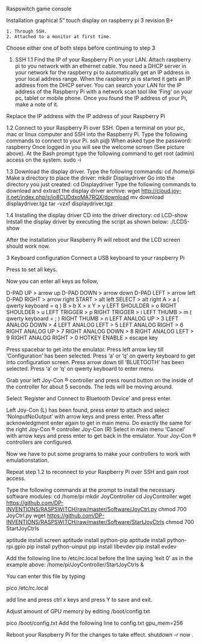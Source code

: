Raspswitch game console

Installation graphical 5” touch display on raspberry pi 3 revision B+

    1. Through SSH.
    2. Attached to a monitor at first time.
Choose either one of both steps before continuing to step 3

1. SSH
1.1 Find the IP of your Raspberry Pi on your LAN.
Attach raspberry pi to you network with an ethernet cable.
You need a DHCP server in your network for the raspberry pi to automatically get an IP address in your local address range.  When the raspberry pi is started it gets an IP address from the DHCP server.  You can search your LAN for the IP address of the Raspberry Pi with a network scan tool like ‘Fing’ on your pc, tablet or mobile phone.
Once you found the IP address of your Pi, make a note of it.


Replace the IP address with the IP address of your Raspberry Pi

1.2 Connect to your Raspberry Pi over SSH.
Open a terminal on your pc, mac or linux computer and SSH into the Raspberry Pi. Type the following commands to connect to your Pi.
ssh pi@<ip address raspberry pi>
When asked type the password: raspberry
Once logged in you will see the welcome screen (See picture above).
At the Bash prompt type the following command to get root (admin) access on the system.
sudo -i 
 
1.3 Download the display driver.
Type the following commands:
cd /home/pi
Make a directory to place the driver:
mkdir Displaydriver
Go into the directory you just created:
cd Displaydriver
Type the following commands to download and extract the display driver archive:
wget http://cloud.joy-it.net/index.php/s/io8CUDdxoMA7RQX/download
mv download displaydriver.tgz
tar -vzxf displaydriver.tgz

1.4 Installing the display driver
CD into the driver directory:
cd LCD-show
Intstall the display driver by executing the script as shown below:
./LCD5-show

After the installation your Raspberry Pi will reboot and the LCD screen should work now.

3 Keyboard configuration
Connect a USB keyboard to your raspberry Pi



Press <spacebar> to set all keys.




Now you can enter all keys as follow,

D-PAD UP 			> arrow up
D-PAD DOWN		> arrow down
D-PAD LEFT			> arrow left
D-PAD RIGHT			> arrow right
START				> alt left
SELECT			> alt right
A				> a  ( qwerty keyboard = q )
B				> b
X				> x
Y				> y
LEFT SHOULDER		> o
RIGHT SHOULDER		> u
LEFT TRIGGER		> p
RIGHT TRIGGER		> i
LEFT THUMB			> m ( qwerty keyboard = ; )
RIGHT THUMB		> n
LEFT ANALOG UP		> 3
LEFT ANALOG DOWN	> 4
LEFT ANALOG LEFT		> 5
LEFT ANALOG RIGHT	> 6
RIGHT ANALOG UP		> 7
RIGHT ANALOG DOWN	> 8
RIGHT ANALOG LEFT	> 9
RIGHT ANALOG RIGHT	> 0
HOTKEY ENABLE		> escape key

Press spacebar to get into the emulator.
Press left arrow key till ‘Configuration’ has been selected.
Press ‘a’ or ‘q’ on qwerty keyboard to get into configuration screen.
Press arrow down till ‘BLUETOOTH’ has been selected.
Press ‘a’ or ‘q’ on qwerty keyboard to enter menu.



Grab your left Joy-Con ®  controller and press round button on the inside of
the controller for about 5 seconds.
The leds will be moving around.



Select ‘Register and Connect to Bluetooth Device’ and press enter.



Left Joy-Con (L) has been found, press enter to attach and select
‘NoInputNoOutput’ with arrow keys and press enter.
Press after acknowledgment enter again to get in main menu.
Do exactly the same for the right Joy-Con ®  controller Joy-Con (R) 
Select in main menu ‘Cancel’ with arrow keys and press enter to get back
in the emulator. Your Joy-Con ®  controllers are configured.

Now we have to put some programs to make your controllers to work with
emulationstation.

Repeat step 1.2 to reconnect to your Raspberry Pi over SSH and gain root access.

Type the following commands at the prompt to install the necessary software modules:
cd /home/pi
mkdir JoyController
cd JoyController
wget https://github.com/DP-INVENTIONS/RASPSWITCH/raw/master/Software/JoyCtrl.py
chmod 700 JoyCtrl.py
wget https://github.com/DP-INVENTIONS/RASPSWITCH/raw/master/Software/StartJoyCtrls
chmod 700 StartJoyCtrls

aptitude install screen
aptitude install python-pip
aptitude install python-rpi.gpio
pip install python-uinput
pip install libevdev
pip install evdev



Add the following line to /etc/rc.local before the line saying ‘exit 0’ as in the example above:
/home/pi/JoyController/StartJoyCtrls &

You can enter this file by typing

pico /etc/rc.local

add line and press ctrl x keys and press Y to save and exit.

Adjust amount of GPU memory by editing /boot/config.txt



pico /boot/config.txt
Add the following line to config.txt
gpu_mem=256

Reboot your Raspberry Pi for the changes to take effect.
shutdown -r now
.
